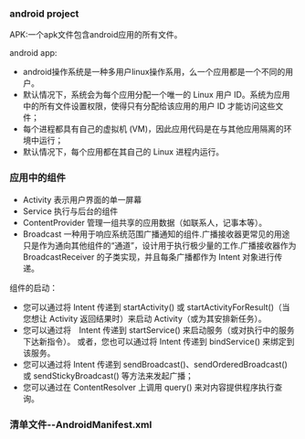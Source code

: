 ### android project 
APK:一个apk文件包含android应用的所有文件。

android app:
* android操作系统是一种多用户linux操作系用，么一个应用都是一个不同的用户。
* 默认情况下，系统会为每个应用分配一个唯一的 Linux 用户 ID。系统为应用中的所有文件设置权限，使得只有分配给该应用的用户 ID 才能访问这些文件；
* 每个进程都具有自己的虚拟机 (VM)，因此应用代码是在与其他应用隔离的环境中运行；
* 默认情况下，每个应用都在其自己的 Linux 进程内运行。

### 应用中的组件
* Activity 表示用户界面的单一屏幕
* Service 执行与后台的组件
* ContentProvider 管理一组共享的应用数据（如联系人，记事本等）。
* Broadcast 一种用于响应系统范围广播通知的组件.广播接收器更常见的用途只是作为通向其他组件的“通道”，设计用于执行极少量的工作.广播接收器作为 BroadcastReceiver 的子类实现，并且每条广播都作为 Intent 对象进行传递。

组件的启动：
* 您可以通过将 Intent 传递到 startActivity() 或 startActivityForResult()（当您想让 Activity 返回结果时）来启动 Activity（或为其安排新任务）。
* 您可以通过将　Intent 传递到 startService() 来启动服务（或对执行中的服务下达新指令）。 或者，您也可以通过将 Intent 传递到 bindService() 来绑定到该服务。
* 您可以通过将 Intent 传递到 sendBroadcast()、sendOrderedBroadcast() 或 sendStickyBroadcast() 等方法来发起广播；
* 您可以通过在 ContentResolver 上调用 query() 来对内容提供程序执行查询。

### 清单文件--AndroidManifest.xml
